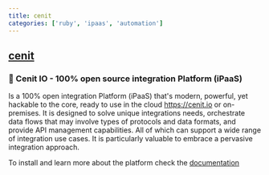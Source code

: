 ```yaml
---
title: cenit
categories: ['ruby', 'ipaas', 'automation']
---
```

## [cenit](https://github.com/cenit-io/cenit)

### :rocket: Cenit IO - 100% open source integration Platform (iPaaS)


Is a 100% open integration Platform (iPaaS) that's modern, powerful, yet hackable to the core, ready to use in the cloud https://cenit.io or on-premises. It is designed to solve unique integrations needs, orchestrate data flows that may involve types of protocols and data formats, and provide API management capabilities. All of which can support a wide range of integration use cases. It is particularly valuable to embrace a pervasive integration approach.

To install and learn more about the platform check the [documentation](https://cenit-io.github.io/docs)
